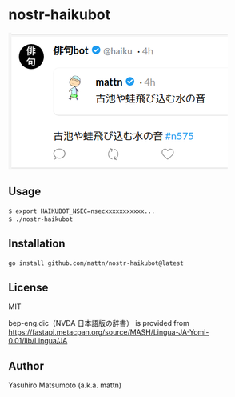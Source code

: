 # nostr-haikubot

![nostr-haikubot](https://raw.githubusercontent.com/mattn/nostr-haikubot/main/screenshot.png)

## Usage

```
$ export HAIKUBOT_NSEC=nsecxxxxxxxxxxx...
$ ./nostr-haikubot
```

## Installation

```
go install github.com/mattn/nostr-haikubot@latest
```

## License

MIT

bep-eng.dic（NVDA 日本語版の辞書） is provided from https://fastapi.metacpan.org/source/MASH/Lingua-JA-Yomi-0.01/lib/Lingua/JA

## Author

Yasuhiro Matsumoto (a.k.a. mattn)
